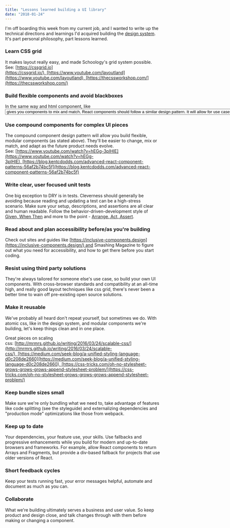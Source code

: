 ```yaml
---
title: "Lessons learned building a UI library"
date: "2018-01-24"
---
```


I'm off boarding this week from my current job, and I wanted to write up the technical directions and learnings I'd acquired building the [design system](https://styleguide.schoology.com/about). It's part personal philosophy, part lessons learned.

### Learn CSS grid

It makes layout really easy, and made Schoology's grid system possible. See: [https://cssgrid.io](https://cssgrid.io/), [https://www.youtube.com/layoutland](https://www.youtube.com/layoutland), [https://thecssworkshop.com/](https://thecssworkshop.com/)

### Build flexible components and avoid blackboxes

In the same way and html component, like <select /> with <option /> gives you components to mix and match, React components should follow a similar design pattern. It will allow for use cases to expand easily. Avoid black boxes that do a lot of work for you, and are controlled by an ever-expanding amount of props and overrides.

### Use compound components for complex UI pieces

The compound component design pattern will allow you build flexible, modular components (as stated above). They'll be easier to change, mix or match, and adapt as the future product needs evolve. See: [https://www.youtube.com/watch?v=hEGg-3pIHlE](https://www.youtube.com/watch?v=hEGg-3pIHlE), [https://blog.kentcdodds.com/advanced-react-component-patterns-56af2b74bc5f](https://blog.kentcdodds.com/advanced-react-component-patterns-56af2b74bc5f)

### Write clear, user focused unit tests

One big exception to DRY is in tests. Cleverness should generally be avoiding because reading and updating a test can be a high-stress scenario. Make sure your setup, descriptions, and assertions are all clear and human readable. Follow the behavior-driven-development style of [Given, When Then](https://martinfowler.com/bliki/GivenWhenThen.html) and more to the point - [Arrange, Act, Assert](https://xp123.com/articles/3a-arrange-act-assert/).

### Read about and plan accessibility before/as you're building

Check out sites and guides like [https://inclusive-components.design](https://inclusive-components.design/) and Smashing Magazine to figure out what you need for accessibility, and how to get there before you start coding.

### Resist using third party solutions

They're always tailored for someone else's use case, so build your own UI components. With cross-browser standards and compatibility at an all-time high, and really good layout techniques like css grid, there's never been a better time to wain off pre-existing open source solutions.

### Make it reusable

We've probably all heard don't repeat yourself, but sometimes we do. With atomic css, like in the design system, and modular components we're building, let's keep things clean and in one place.

Great pieces on scaling css: [http://mrmrs.github.io/writing/2016/03/24/scalable-css/](http://mrmrs.github.io/writing/2016/03/24/scalable-css/), [https://medium.com/seek-blog/a-unified-styling-language-d0c208de2660](https://medium.com/seek-blog/a-unified-styling-language-d0c208de2660), [https://css-tricks.com/oh-no-stylesheet-grows-grows-grows-append-stylesheet-problem/](https://css-tricks.com/oh-no-stylesheet-grows-grows-grows-append-stylesheet-problem/)

### Keep bundle sizes small

Make sure we're only bundling what we need to, take advantage of features like code splitting (see the styleguide) and externalizing dependencies and "production mode" optimizations like those from webpack.

### Keep up to date

Your dependencies, your feature use, your skills. Use fallbacks and progressive enhancements while you build for modern and up-to-date browsers and frameworks. For example, allow React components to return Arrays and Fragments, but provide a div-based fallback for projects that use older versions of React.

### Short feedback cycles

Keep your tests running fast, your error messages helpful, automate and document as much as you can.

### Collaborate

What we're building ultimately serves a business and user value. So keep product and design close, and talk changes through with them before making or changing a component.
